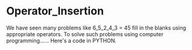 # Operator_Insertion
We have seen many problems like 6_5_2_4_3 = 45 fill in the blanks using appropriate operators.
To solve such problems using computer programming......
Here's a code in PYTHON.
